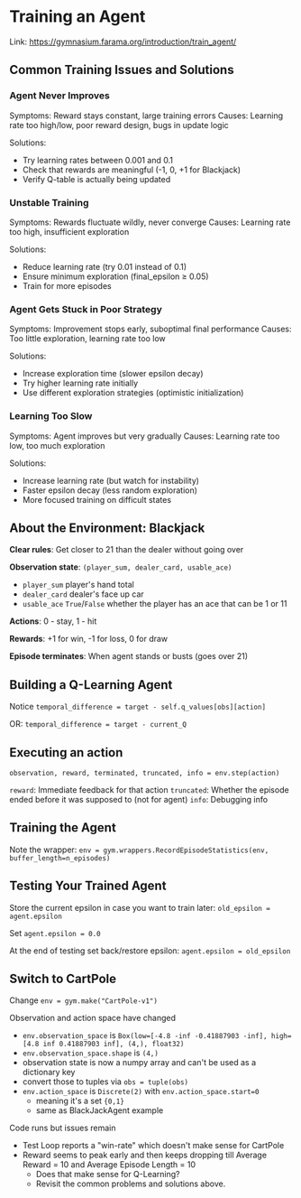 # Training an Agent

Link: https://gymnasium.farama.org/introduction/train_agent/


## Common Training Issues and Solutions

### Agent Never Improves

Symptoms: Reward stays constant, large training errors Causes: Learning rate too high/low, poor reward design, bugs in update logic 

Solutions:

 - Try learning rates between 0.001 and 0.1
 - Check that rewards are meaningful (-1, 0, +1 for Blackjack)
 - Verify Q-table is actually being updated

### Unstable Training

Symptoms: Rewards fluctuate wildly, never converge Causes: Learning rate too high, insufficient exploration 

Solutions:

 - Reduce learning rate (try 0.01 instead of 0.1)
 - Ensure minimum exploration (final_epsilon ≥ 0.05)
 - Train for more episodes

### Agent Gets Stuck in Poor Strategy

Symptoms: Improvement stops early, suboptimal final performance Causes: Too little exploration, learning rate too low 

Solutions:

 - Increase exploration time (slower epsilon decay)
 - Try higher learning rate initially
 - Use different exploration strategies (optimistic initialization)

### Learning Too Slow

Symptoms: Agent improves but very gradually Causes: Learning rate too low, too much exploration 

Solutions:

 - Increase learning rate (but watch for instability)
 - Faster epsilon decay (less random exploration)
 - More focused training on difficult states


## About the Environment: Blackjack

**Clear rules**: Get closer to 21 than the dealer without going over

**Observation state**: `(player_sum, dealer_card, usable_ace)`
 - `player_sum` player's hand total
 - `dealer_card` dealer's face up car
 - `usable_ace` `True`/`False` whether the player has an ace that can be 1 or 11

**Actions**: 0 - stay, 1 - hit

**Rewards**: +1 for win, -1 for loss, 0 for draw

**Episode terminates**: When agent stands or busts (goes over 21)


## Building a Q-Learning Agent

Notice `temporal_difference = target - self.q_values[obs][action]`

OR: `temporal_difference = target - current_Q`

## Executing an action

```
observation, reward, terminated, truncated, info = env.step(action)
```

`reward`: Immediate feedback for that action
`truncated`: Whether the episode ended before it was supposed to (not for agent)
`info`: Debugging info


## Training the Agent

Note the wrapper: `env = gym.wrappers.RecordEpisodeStatistics(env, buffer_length=n_episodes)`

## Testing Your Trained Agent

Store the current epsilon in case you want to train later: `old_epsilon = agent.epsilon`

Set `agent.epsilon = 0.0`

At the end of testing set back/restore epsilon: `agent.epsilon = old_epsilon`

## Switch to CartPole

Change `env = gym.make("CartPole-v1")`

Observation and action space have changed
 - `env.observation_space` is `Box(low=[-4.8 -inf -0.41887903 -inf], high=[4.8 inf 0.41887903 inf], (4,), float32)`
 - `env.observation_space.shape` is `(4,)`
 - observation state is now a numpy array and can't be used as a dictionary key
 - convert those to tuples via `obs = tuple(obs)`
 - `env.action_space` is `Discrete(2)` with `env.action_space.start=0`
     - meaning it's a set `{0,1}`
     - same as BlackJackAgent example

Code runs but issues remain

 - Test Loop reports a "win-rate" which doesn't make sense for CartPole
 - Reward seems to peak early and then keeps dropping till Average Reward = 10 and Average Episode Length = 10 
    - Does that make sense for Q-Learning?
    - Revisit the common problems and solutions above.